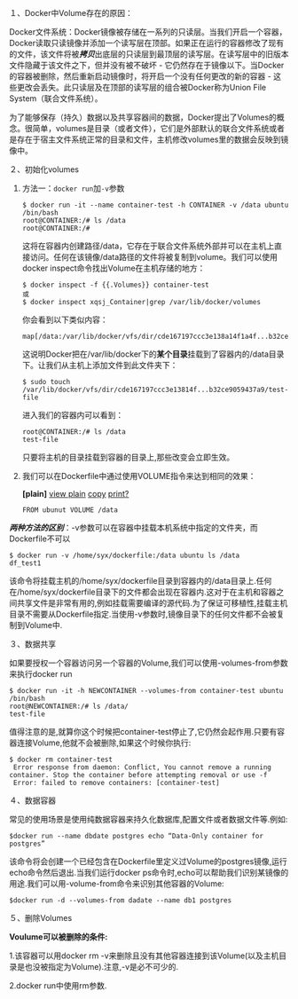 １、Docker中Volume存在的原因：

Docker文件系统：Docker镜像被存储在一系列的只读层。当我们开启一个容器，Docker读取只读镜像并添加一个读写层在顶部。如果正在运行的容器修改了现有的文件，该文件将被***拷贝***出底层的只读层到最顶层的读写层。在读写层中的旧版本文件隐藏于该文件之下，但并没有被不破坏 - 它仍然存在于镜像以下。当Docker的容器被删除，然后重新启动镜像时，将开启一个没有任何更改的新的容器 - 这些更改会丢失。此只读层及在顶部的读写层的组合被Docker称为Union File System（联合文件系统）。

为了能够保存（持久）数据以及共享容器间的数据，Docker提出了Volumes的概念。很简单，volumes是目录（或者文件），它们是外部默认的联合文件系统或者是存在于宿主文件系统正常的目录和文件，主机修改volumes里的数据会反映到镜像中。



２、初始化volumes

1. 方法一：```docker run```加```-v```参数

   ```
   $ docker run -it --name container-test -h CONTAINER -v /data ubuntu /bin/bash 
   root@CONTAINER:/# ls /data 
   root@CONTAINER:/# 
   ```

   这将在容器内创建路径/data，它存在于联合文件系统外部并可以在主机上直接访问。任何在该镜像/data路径的文件将被复制到volume。我们可以使用docker inspect命令找出Volume在主机存储的地方：

   ```
   $ docker inspect -f {{.Volumes}} container-test 
   或
   $ docker inspect xqsj_Container|grep /var/lib/docker/volumes
   ```

   你会看到以下类似内容：

   ```
   map[/data:/var/lib/docker/vfs/dir/cde167197ccc3e138a14f1a4f...b32cec92e79059437a9] 
   ```

   这说明Docker把在/var/lib/docker下的**某个目录**挂载到了容器内的/data目录下。让我们从主机上添加文件到此文件夹下：

   ```
   $ sudo touch /var/lib/docker/vfs/dir/cde167197ccc3e13814f...b32ce9059437a9/test-file 
   ```

   进入我们的容器内可以看到：

   ```
   root@CONTAINER:/# ls /data 
   test-file 
   ```

   只要将主机的目录挂载到容器的目录上,那些改变会立即生效。

2. 我们可以在Dockerfile中通过使用VOLUME指令来达到相同的效果：

   **[plain]** [view plain](http://blog.csdn.net/shanyongxu/article/details/51460930#) [copy](http://blog.csdn.net/shanyongxu/article/details/51460930#) [print](http://blog.csdn.net/shanyongxu/article/details/51460930#)[?](http://blog.csdn.net/shanyongxu/article/details/51460930#)

   ```
   FROM ubunut VOLUME /data  
   ```

***两种方法的区别***：-v参数可以在容器中挂载本机系统中指定的文件夹，而Dockerfile不可以

```
$ docker run -v /home/syx/dockerfile:/data ubuntu ls /data  
df_test1  
```

​    该命令将挂载主机的/home/syx/dockerfile目录到容器内的/data目录上.任何在/home/syx/dockerfile目录下的文件都会出现在容器内.这对于在主机和容器之间共享文件是非常有用的,例如挂载需要编译的源代码.为了保证可移植性,挂载主机目录不需要从Dockerfile指定.当使用-v参数时,镜像目录下的任何文件都不会被复制到Volume中.



３、数据共享

如果要授权一个容器访问另一个容器的Volume,我们可以使用-volumes-from参数来执行docker run

 ```
$ docker run -it -h NEWCONTAINER --volumes-from container-test ubuntu /bin/bash  
root@NEWCONTAINER:/# ls /data/  
test-file  
 ```

值得注意的是,就算你这个时候把container-test停止了,它仍然会起作用.只要有容器连接Volume,他就不会被删除,如果这个时候你执行:

```
$ docker rm container-test  
 Error response from daemon: Conflict, You cannot remove a running container. Stop the container before attempting removal or use -f  
 Error: failed to remove containers: [container-test]  
```



４、数据容器

常见的使用场景是使用纯数据容器来持久化数据库,配置文件或者数据文件等.例如:

```
$docker run --name dbdate postgres echo “Data-Only container for postgres”  
```

该命令将会创建一个已经包含在Dockerfile里定义过Volume的postgres镜像,运行echo命令然后退出.当我们运行docker ps命令时,echo可以帮助我们识别某镜像的用途.我们可以用-volume-from命令来识别其他容器的Volume:

```
$docker run -d --volumes-from dadate --name db1 postgres  
```



５、删除Volumes

**Voulume可以被删除的条件:**

1.该容器可以用docker rm -v来删除且没有其他容器连接到该Volume(以及主机目录是也没被指定为Volume).注意,-v是必不可少的.

2.docker run中使用rm参数.







